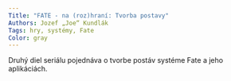 ```yaml
---
Title: "FATE - na (roz)hraní: Tvorba postavy"
Authors: Jozef „Joe“ Kundlák
Tags: hry, systémy, Fate
Color: gray
---
```

Druhý diel seriálu pojednáva o tvorbe postáv systéme Fate a jeho aplikáciách.
